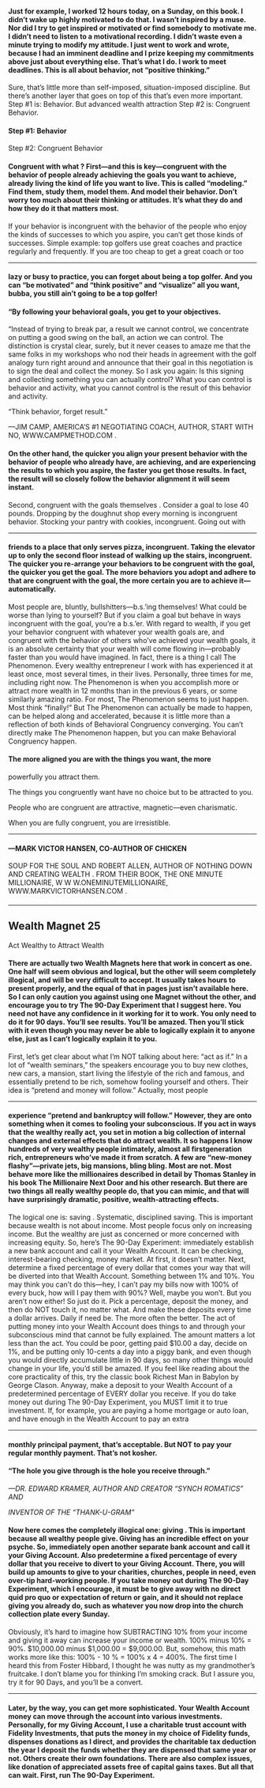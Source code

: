 #### Just for example, I worked 12 hours today, on a Sunday, on this book. I didn’t wake up highly motivated to do that. I wasn’t inspired by a muse. Nor did I try to get inspired or motivated or find somebody to motivate me. I didn’t need to listen to a motivational recording. I didn’t waste even a minute trying to modify my attitude. I just went to work and wrote, because I had an imminent deadline and I prize keeping my commitments above just about everything else. That’s what I do. I work to meet deadlines. This is all about behavior, not “positive thinking.”
 Sure, that’s little more than self-imposed, situation-imposed discipline. But there’s another layer that goes on top of this that’s even more important. Step #1 is: Behavior. But advanced wealth attraction Step #2 is: Congruent Behavior.

#### Step #1: Behavior

 Step #2: Congruent Behavior

#### Congruent with what ? First—and this is key—congruent with the behavior of people already achieving the goals you want to achieve, already living the kind of life you want to live. This is called “modeling.” Find them, study them, model them. And model their behavior. Don’t worry too much about their thinking or attitudes. It’s what they do and how they do it that matters most.
 If your behavior is incongruent with the behavior of the people who enjoy the kinds of successes to which you aspire, you can’t get those kinds of successes. Simple example: top golfers use great coaches and practice regularly and frequently. If you are too cheap to get a great coach or too

-----

#### lazy or busy to practice, you can forget about being a top golfer. And you can “be motivated” and “think positive” and “visualize” all you want, bubba, you still ain’t going to be a top golfer!

#### “By following your behavioral goals, you get to your objectives.

 “Instead of trying to break par, a result we cannot control, we concentrate on putting a good swing on the ball, an action we can control. The distinction is crystal clear, surely, but it never ceases to amaze me that the same folks in my workshops who nod their heads in agreement with the golf analogy turn right around and announce that their goal in this negotiation is to sign the deal and collect the money. So I ask you again: Is this signing and collecting something you can actually control? What you can control is behavior and activity, what you cannot control is the result of this behavior and activity.

 “Think behavior, forget result.”

 —JIM CAMP, AMERICA’S #1 NEGOTIATING COACH, AUTHOR, START WITH NO, WWW.CAMPMETHOD.COM .

#### On the other hand, the quicker you align your present behavior with the behavior of people who already have, are achieving, and are experiencing the results to which you aspire, the faster you get those results. In fact, the result will so closely follow the behavior alignment it will seem instant.
 Second, congruent with the goals themselves . Consider a goal to lose 40 pounds. Dropping by the doughnut shop every morning is incongruent behavior. Stocking your pantry with cookies, incongruent. Going out with

-----

#### friends to a place that only serves pizza, incongruent. Taking the elevator up to only the second floor instead of walking up the stairs, incongruent. The quicker you re-arrange your behaviors to be congruent with the goal, the quicker you get the goal. The more behaviors you adopt and adhere to that are congruent with the goal, the more certain you are to achieve it— automatically.
 Most people are, bluntly, bullshitters—b.s.’ing themselves! What could be worse than lying to yourself? But if you claim a goal but behave in ways incongruent with the goal, you’re a b.s.’er.
 With regard to wealth, if you get your behavior congruent with whatever your wealth goals are, and congruent with the behavior of others who’ve achieved your wealth goals, it is an absolute certainty that your wealth will come flowing in—probably faster than you would have imagined. In fact, there is a thing I call The Phenomenon. Every wealthy entrepreneur I work with has experienced it at least once, most several times, in their lives. Personally, three times for me, including right now. The Phenomenon is when you accomplish more or attract more wealth in 12 months than in the previous 6 years, or some similarly amazing ratio. For most, The Phenomenon seems to just happen. Most think “finally!” But The Phenomenon can actually be made to happen, can be helped along and accelerated, because it is little more than a reflection of both kinds of Behavioral Congruency converging. You can’t directly make The Phenomenon happen, but you can make Behavioral Congruency happen.

#### The more aligned you are with the things you want, the more
 powerfully you attract them.

 The things you congruently want have no choice but to be attracted
 to you.

 People who are congruent are attractive, magnetic—even
 charismatic.

 When you are fully congruent, you are irresistible.

-----

#### —MARK VICTOR HANSEN, CO-AUTHOR OF CHICKEN
 SOUP FOR THE SOUL AND ROBERT ALLEN, AUTHOR OF NOTHING DOWN AND CREATING WEALTH .
 FROM THEIR BOOK, THE ONE MINUTE MILLIONAIRE, W W W.ONEMINUTEMILLIONAIRE,
 WWW.MARKVICTORHANSEN.COM .

####

-----

## Wealth Magnet 25

 Act Wealthy to Attract Wealth

#### There are actually two Wealth Magnets here that work in concert as one. One half will seem obvious and logical, but the other will seem completely illogical, and will be very difficult to accept. It usually takes hours to present properly, and the equal of that in pages just isn’t available here. So I can only caution you against using one Magnet without the other, and encourage you to try The 90-Day Experiment that I suggest here. You need not have any confidence in it working for it to work. You only need to do it for 90 days. You’ll see results. You’ll be amazed. Then you’ll stick with it even though you may never be able to logically explain it to anyone else, just as I can’t logically explain it to you.
 First, let’s get clear about what I’m NOT talking about here: “act as if.” In a lot of “wealth seminars,” the speakers encourage you to buy new clothes, new cars, a mansion, start living the lifestyle of the rich and famous, and essentially pretend to be rich, somehow fooling yourself and others. Their idea is “pretend and money will follow.” Actually, most people

-----

#### experience “pretend and bankruptcy will follow.” However, they are onto something when it comes to fooling your subconscious. If you act in ways that the wealthy really act, you set in motion a big collection of internal changes and external effects that do attract wealth. It so happens I know hundreds of very wealthy people intimately, almost all firstgeneration rich, entrepreneurs who’ve made it from scratch. A few are “new-money flashy”—private jets, big mansions, bling bling. Most are not. Most behave more like the millionaires described in detail by Thomas Stanley in his book The Millionaire Next Door and his other research. But there are two things all really wealthy people do, that you can mimic, and that will have surprisingly dramatic, positive, wealth-attracting effects.
 The logical one is: saving . Systematic, disciplined saving. This is important because wealth is not about income. Most people focus only on increasing income. But the wealthy are just as concerned or more concerned with increasing equity. So, here’s The 90-Day Experiment: immediately establish a new bank account and call it your Wealth Account. It can be checking, interest-bearing checking, money market. At first, it doesn’t matter. Next, determine a fixed percentage of every dollar that comes your way that will be diverted into that Wealth Account. Something between 1% and 10%. You may think you can’t do this—hey, I can’t pay my bills now with 100% of every buck, how will I pay them with 90%? Well, maybe you won’t. But you aren’t now either! So just do it. Pick a percentage, deposit the money, and then do NOT touch it, no matter what. And make these deposits every time a dollar arrives. Daily if need be. The more often the better. The act of putting money into your Wealth Account does things to and through your subconscious mind that cannot be fully explained. The amount matters a lot less than the act. You could be poor, getting paid $10.00 a day, decide on 1%, and be putting only 10-cents a day into a piggy bank, and even though you would directly accumulate little in 90 days, so many other things would change in your life, you’d still be amazed.
 If you feel like reading about the core practicality of this, try the classic book Richest Man in Babylon by George Clason.
 Anyway, make a deposit to your Wealth Account of a predetermined percentage of EVERY dollar you receive.
 If you do take money out during The 90-Day Experiment, you MUST limit it to true investment. If, for example, you are paying a home mortgage or auto loan, and have enough in the Wealth Account to pay an extra

-----

#### monthly principal payment, that’s acceptable. But NOT to pay your regular monthly payment. That’s not kosher.

#### “The hole you give through is the hole you receive through.”

_—DR. EDWARD KRAMER, AUTHOR AND CREATOR “SYNCH ROMATICS” AND_

_INVENTOR OF THE “THANK-U-GRAM”_

#### Now here comes the completely illogical one: giving . This is important because all wealthy people give. Giving has an incredible effect on your psyche. So, immediately open another separate bank account and call it your Giving Account. Also predetermine a fixed percentage of every dollar that you receive to divert to your Giving Account. There, you will build up amounts to give to your charities, churches, people in need, even over-tip hard-working people. If you take money out during The 90-Day Experiment, which I encourage, it must be to give away with no direct quid pro quo or expectation of return or gain, and it should not replace giving you already do, such as whatever you now drop into the church collection plate every Sunday.
 Obviously, it’s hard to imagine how SUBTRACTING 10% from your income and giving it away can increase your income or wealth. 100% minus 10% = 90%. $10,000.00 minus $1,000.00 = $9,000.00. But, somehow, this math works more like this: 100% - 10 % = 100% x 4 = 400%.
 The first time I heard this from Foster Hibbard, I thought he was nutty as my grandmother’s fruitcake. I don’t blame you for thinking I’m smoking crack. But I assure you, try it for 90 Days, and you’ll be a convert.

-----

#### Later, by the way, you can get more sophisticated. Your Wealth Account money can move through the account into various investments. Personally, for my Giving Account, I use a charitable trust account with Fidelity Investments, that puts the money in my choice of Fidelity funds, dispenses donations as I direct, and provides the charitable tax deduction the year I deposit the funds whether they are dispensed that same year or not. Others create their own foundations. There are also complex issues, like donation of appreciated assets free of capital gains taxes. But all that can wait. First, run The 90-Day Experiment.